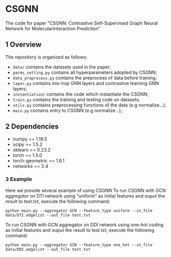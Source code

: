 # CSGNN
The code for paper "CSGNN: Contrastive Self-Supervised Graph Neural Network for MolecularInteraction Prediction"

## 1 Overview
The repository is organized as follows:

+ `data/` contains the datasets used in the paper;
+ `parms_setting.py` contains all hyperparameters adopted by CSGNN;
+ `data_preprocess.py` contains the preprocess of data before training;
+ `layer.py` contains mix-hop GNN layers and contrastive learning GNN layers;
+ `instantiation/` contains the code which instantiate the CSGNN;
+ `train.py` contains the training and testing code on datasets;
+ `utils.py` contains preprocessing functions of the data (e.g normalize...);
+ `main.py` contains entry to CSGNN (e.g normalize...);


## 2 Dependencies
* numpy == 1.18.5
* scipy == 1.5.2
* sklearn == 0.23.2
* torch == 1.5.0
* torch-geometric == 1.6.1
* networkx == 2.4


### 3 Example
Here we provide several example of using CSGNN
To run CSGNN with GCN aggregator on DTI network using "uniform" as initial features and ouput the result to test.txt, execute the following command:

	python main.py --aggregator GCN --feature_type uniform --in_file data/DTI.edgelist --out_file test.txt
	
To run CSGNN with GCN aggregator on DDI network using one-hot coding as initial features and ouput the result to test.txt, execute the following command:
	
	python main.py --aggregator GIN --feature_type one_hot --in_file data/DDI.edgelist --out_file test.txt